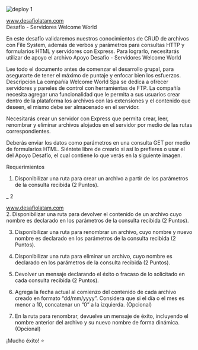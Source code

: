 ![deploy](https://desafio-guiado-16-servidores-welcome.onrender.com)                                                                                                                   1 
 
www.desafiolatam.com                                                                                                                                                                                                                                                                                                                                                                                                                                                                                                                                                      
Desafío - Servidores Welcome World 
 
En este desafío validaremos nuestros conocimientos de CRUD de archivos con File System, 
además de verbos y parámetros para consultas HTTP y formularios HTML y servidores con 
Express.  Para  lograrlo,  necesitarás  utilizar  de  apoyo  el  archivo    Apoyo  Desafío  -  Servidores 
Welcome World 
 
Lee todo el documento antes de comenzar el desarrollo  grupal, para asegurarte de tener el 
máximo de puntaje y enfocar bien los esfuerzos. 
Descripción 
La  compañía  Welcome  World  Spa  se  dedica  a  ofrecer  servidores  y  paneles  de  control  con 
herramientas de FTP. La compañía necesita agregar una funcionalidad que le permita a sus 
usuarios  crear  dentro  de  la  plataforma  los  archivos  con  las  extensiones y  el  contenido  que 
deseen, el mismo debe ser almacenado en el servidor. 
 
Necesitarás  crear  un  servidor  con  Express  que  permita  crear,  leer,  renombrar  y  eliminar 
archivos alojados en el servidor por medio de las rutas correspondientes. 
 
Deberás enviar  los  datos  como  parámetros en  una  consulta  GET  por  medio  de formularios 
HTML. Siéntete libre de crearlo si así lo prefieres o usar el del Apoyo Desafío, el cual contiene 
lo que verás en la siguiente imagen. 
 
Requerimientos 
 
1. Disponibilizar una ruta para crear un archivo a partir de los parámetros de la consulta 
recibida (2 Puntos). 
 
 
_                                                                                                                        2 
 
www.desafiolatam.com                                                                                                                                                                                                                                                                                                                                                                                                                                                                                                                                                      
2. Disponibilizar  una  ruta  para  devolver  el  contenido  de  un  archivo  cuyo  nombre  es 
declarado en los parámetros de la consulta recibida (2 Puntos).  
 
3. Disponibilizar  una  ruta  para  renombrar un  archivo,  cuyo  nombre  y  nuevo  nombre  es 
declarado en los parámetros de la consulta recibida (2 Puntos). 
 
4. Disponibilizar  una  ruta  para  eliminar  un  archivo,  cuyo  nombre  es  declarado  en  los 
parámetros de la consulta recibida (2 Puntos). 
 
5. Devolver un mensaje declarando el éxito o fracaso de lo solicitado en cada consulta 
recibida (2 Puntos). 
 
6. Agrega la fecha actual al comienzo del contenido de cada archivo creado en formato 
“dd/mm/yyyy”. Considera que si el día o el mes es menor a 10, concatenar un “0” a la 
izquierda. (Opcional) 
 
7. En la ruta para renombrar, devuelve un mensaje de éxito, incluyendo el nombre anterior 
del archivo y su nuevo nombre de forma dinámica. (Opcional) 
 
 
¡Mucho éxito!  ⭐
 

